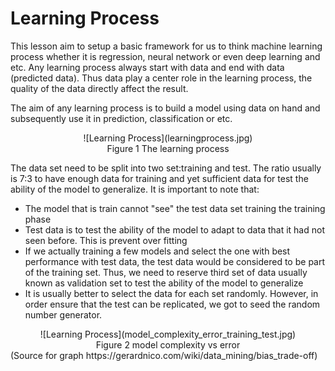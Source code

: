 # Learning Process

This lesson aim to setup a basic framework for us to think machine learning process whether it is regression, neural network or even deep learning and etc. Any learning process always start with data and end with data  (predicted data). Thus data play a center role in the learning process, the quality of the data directly affect the result. 

The aim of any learning process is to build a model using data on hand and subsequently use it in prediction, classification or etc.


<center>![Learning Process](learningprocess.jpg)</center>
<center>Figure 1 The learning process</center>

The data set need to be split into two set:training and test. The ratio usually is 7:3 to have enough data for training and yet sufficient data for test the ability of the model to generalize. It is important to note that:

- The model that is train cannot "see" the test data set training the training phase
- Test data is to test the ability of the model to adapt to data that it had not seen before. This is prevent over fitting
- If we actually training a few models and select the one with best performance with test data, the test data would be considered to be part of the training set. Thus, we need to reserve third set of data usually known as validation set to test the ability of the model to generalize
- It is usually better to select the data for each set randomly. However, in order ensure that the test can be replicated, we got to seed the random number generator.

<center>![Learning Process](model_complexity_error_training_test.jpg)</center>
<center>Figure 2 model complexity vs error </center>
(Source for graph https://gerardnico.com/wiki/data_mining/bias_trade-off)



